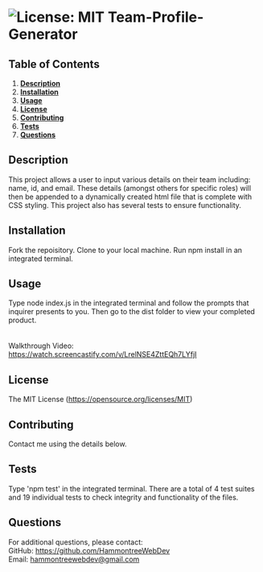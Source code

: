# ![License: MIT](https://img.shields.io/badge/License-MIT-yellow.svg) Team-Profile-Generator
  ## Table of Contents
  1. **[Description](#description)**<br>
  2. **[Installation](#installation)**<br>
  3. **[Usage](#usage)**<br>
  4. **[License](#license)**<br>
  5. **[Contributing](#contributing)**<br>
  6. **[Tests](#tests)**<br>
  7. **[Questions](#questions)**<br>
  ## Description
  This project allows a user to input various details on their team including: name, id, and email. These details (amongst others for specific roles) will then be appended to a dynamically created html file that is complete with CSS styling. This project also has several tests to ensure functionality.
  ## Installation
  Fork the repoisitory. Clone to your local machine. Run npm install in an integrated terminal.
  ## Usage
  Type node index.js in the integrated terminal and follow the prompts that inquirer presents to you. Then go to the dist folder to view your completed product.<br>
  <br>
  <br>
  Walkthrough Video: https://watch.screencastify.com/v/LrelNSE4ZttEQh7LYfjI
  ## License
  The MIT License (https://opensource.org/licenses/MIT)
  ## Contributing
  Contact me using the details below.
  ## Tests
  Type 'npm test' in the integrated terminal. There are a total of 4 test suites and 19 individual tests to check integrity and functionality of the files.
  ## Questions
  For additional questions, please contact:<br>
  GitHub: https://github.com/HammontreeWebDev<br>
  Email: hammontreewebdev@gmail.com